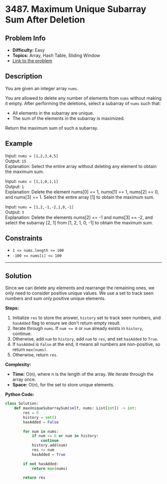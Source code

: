 # 3487. Maximum Unique Subarray Sum After Deletion

## Problem Info

- **Difficulty:** Easy
- **Topics:** Array, Hash Table, Sliding Window
- [Link to the problem](https://leetcode.com/problems/maximum-unique-subarray-sum-after-deletion/)

## Description

You are given an integer array `nums`.

You are allowed to delete any number of elements from `nums` without making it empty. After performing the deletions, select a subarray of `nums` such that:

- All elements in the subarray are unique.
- The sum of the elements in the subarray is maximized.

Return the maximum sum of such a subarray.

## Example

Input: `nums = [1,2,3,4,5]`  
Output: `15`  
Explanation: Select the entire array without deleting any element to obtain the maximum sum.

Input: `nums = [1,1,0,1,1]`  
Output: `1`  
Explanation: Delete the element nums[0] == 1, nums[1] == 1, nums[2] == 0, and nums[3] == 1. Select the entire array [1] to obtain the maximum sum.

Input: `nums = [1,2,-1,-2,1,0,-1]`  
Output: `3`  
Explanation: Delete the elements nums[2] == -1 and nums[3] == -2, and select the subarray [2, 1] from [1, 2, 1, 0, -1] to obtain the maximum sum.

## Constraints

- `1 <= nums.length <= 100`
- `-100 <= nums[i] <= 100`

---

## Solution

Since we can delete any elements and rearrange the remaining ones, we only need to consider positive unique values. We use a set to track seen numbers and sum only positive unique elements.

**Steps:**

1. Initialize `res` to store the answer, `history` set to track seen numbers, and `hasAdded` flag to ensure we don't return empty result.
2. Iterate through `nums`. If `num <= 0` or `num` already exists in `history`, continue.
3. Otherwise, add `num` to `history`, add `num` to `res`, and set `hasAdded` to `True`.
4. If `hasAdded` is `False` at the end, it means all numbers are non-positive, so return `max(nums)`.
5. Otherwise, return `res`.

**Complexity:**

- **Time:** O(n), where n is the length of the array. We iterate through the array once.
- **Space:** O(n), for the set to store unique elements.

**Python Code:**

```python
class Solution:
    def maxUniqueSubarraySum(self, nums: List[int]) -> int:
        res = 0
        history = set()
        hasAdded = False
        
        for num in nums:
            if num <= 0 or num in history:
                continue
            history.add(num)
            res += num
            hasAdded = True
        
        if not hasAdded:
            return max(nums)
        
        return res
```